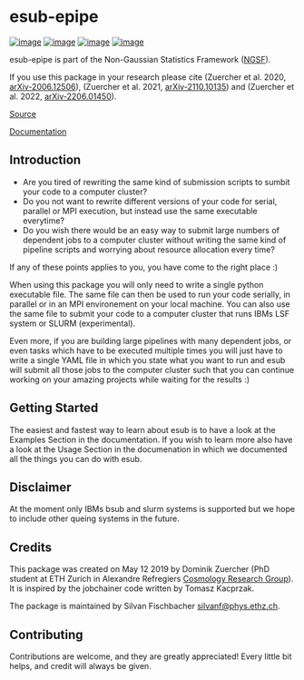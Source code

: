 esub-epipe
==========

[![image](https://cosmo-gitlab.phys.ethz.ch/cosmo_public/esub-epipe/badges/master/pipeline.svg)](https://cosmo-gitlab.phys.ethz.ch/cosmo_public/esub-epipe)
[![image](http://img.shields.io/badge/arXiv-2006.12506-orange.svg?style=flat)](https://export.arxiv.org/abs/2006.12506)
[![image](http://img.shields.io/badge/arXiv-2110.10135-orange.svg?style=flat)](https://export.arxiv.org/abs/arXiv:2110.10135)
[![image](https://img.shields.io/badge/arXiv-2206.01450-orange)](https://export.arxiv.org/abs/arXiv:2206.01450)

esub-epipe is part of the Non-Gaussian Statistics Framework
([NGSF](https://cosmo-gitlab.phys.ethz.ch/cosmo_public/NGSF)).

If you use this package in your research please cite (Zuercher et al.
2020, [arXiv-2006.12506](https://arxiv.org/abs/2006.12506)), (Zuercher
et al. 2021, [arXiv-2110.10135](https://arxiv.org/abs/2110.10135)) and
(Zuercher et al. 2022,
[arXiv-2206.01450](https://arxiv.org/abs/2206.01450)).

[Source](https://cosmo-gitlab.phys.ethz.ch/cosmo_public/esub-epipe)

[Documentation](http://cosmo-docs.phys.ethz.ch/esub-epipe)

Introduction
------------

-   Are you tired of rewriting the same kind of submission scripts to
    sumbit your code to a computer cluster?
-   Do you not want to rewrite different versions of your code for
    serial, parallel or MPI execution, but instead use the same
    executable everytime?
-   Do you wish there would be an easy way to submit large numbers of
    dependent jobs to a computer cluster without writing the same kind
    of pipeline scripts and worrying about resource allocation every
    time?

If any of these points applies to you, you have come to the right place
:)

When using this package you will only need to write a single python
executable file. The same file can then be used to run your code
serially, in parallel or in an MPI environement on your local machine.
You can also use the same file to submit your code to a computer cluster
that runs IBMs LSF system or SLURM (experimental).

Even more, if you are building large pipelines with many dependent jobs,
or even tasks which have to be executed multiple times you will just
have to write a single YAML file in which you state what you want to run
and esub will submit all those jobs to the computer cluster such that
you can continue working on your amazing projects while waiting for the
results :)

Getting Started
---------------

The easiest and fastest way to learn about esub is to have a look at the
Examples Section in the documentation. If you wish to learn more also
have a look at the Usage Section in the documenation in which we
documented all the things you can do with esub.

Disclaimer
----------

At the moment only IBMs bsub and slurm systems is supported but we hope to include
other queing systems in the future.

Credits
-------

This package was created on May 12 2019 by Dominik Zuercher (PhD student
at ETH Zurich in Alexandre Refregiers [Cosmology Research
Group](https://cosmology.ethz.ch/)). It is inspired by the jobchainer
code written by Tomasz Kacprzak.

The package is maintained by Silvan Fischbacher
<silvanf@phys.ethz.ch>.

Contributing
------------

Contributions are welcome, and they are greatly appreciated! Every
little bit helps, and credit will always be given.
